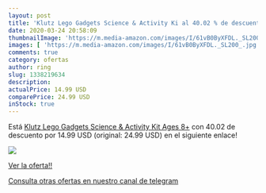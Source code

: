 ```yaml
---
layout: post
title: 'Klutz Lego Gadgets Science & Activity Ki al 40.02 % de descuento'
date: 2020-03-24 20:58:09
thumbnailImage: 'https://m.media-amazon.com/images/I/61vB0ByXFDL._SL200_.jpg'
images: [ 'https://m.media-amazon.com/images/I/61vB0ByXFDL._SL200_.jpg' ]
comments: true
category: ofertas
author: ring
slug: 1338219634
description:
actualPrice: 14.99 USD
comparePrice: 24.99 USD
inStock: true
---
```


Está [Klutz Lego Gadgets Science & Activity Kit  Ages 8+](https://www.amazon.com/dp/1338219634/?tag=redken08-20) con 40.02 de descuento por 14.99 USD (original: 24.99 USD) en el siguiente enlace!

[![](https://m.media-amazon.com/images/I/61vB0ByXFDL._SL200_.jpg)](https://www.amazon.com/dp/1338219634/?tag=redken08-20)

[Ver la oferta!!](https://www.amazon.com/dp/1338219634/?tag=redken08-20)

[Consulta otras ofertas en nuestro canal de telegram](https://t.me/s/ofertas25)
